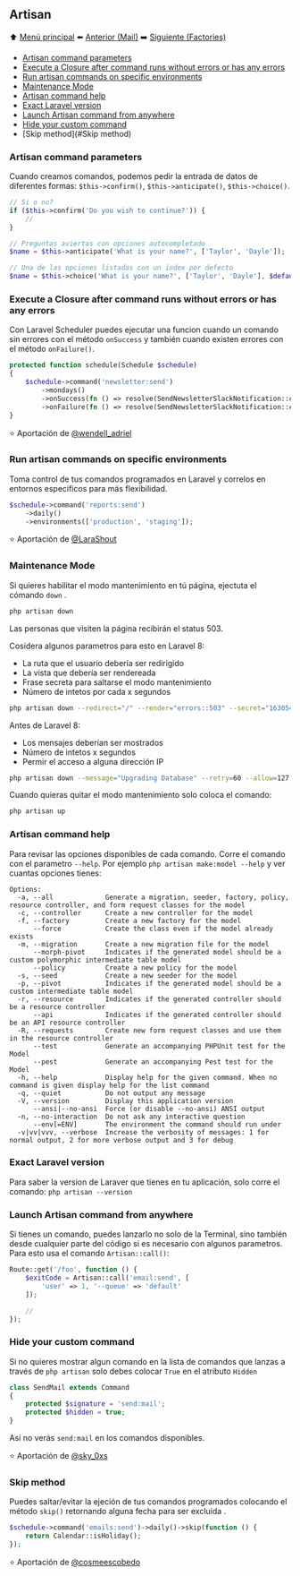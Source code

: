 ## Artisan

⬆️ [Menú principal](README.md#laravel-tips) ⬅️ [Anterior (Mail)](mail.md) ➡️ [Siguiente (Factories)](factories.md)

- [Artisan command parameters](#artisan-command-parameters)
- [Execute a Closure after command runs without errors or has any errors](#execute-a-closure-after-command-runs-without-errors-or-has-any-errors)
- [Run artisan commands on specific environments](#run-artisan-commands-on-specific-environments)
- [Maintenance Mode](#maintenance-mode)
- [Artisan command help](#artisan-command-help)
- [Exact Laravel version](#exact-laravel-version)
- [Launch Artisan command from anywhere](#launch-artisan-command-from-anywhere)
- [Hide your custom command](#hide-your-custom-command)
- [Skip method](#Skip method)

### Artisan command parameters

Cuando creamos comandos, podemos pedir la entrada de datos de diferentes formas: `$this->confirm()`, `$this->anticipate()`, `$this->choice()`.
```php
// Si o no?
if ($this->confirm('Do you wish to continue?')) {
    //
}

// Preguntas aviertas con opciones autocompletado
$name = $this->anticipate('What is your name?', ['Taylor', 'Dayle']);

// Una de las opciones listadas con un index por defecto
$name = $this->choice('What is your name?', ['Taylor', 'Dayle'], $defaultIndex);
```

### Execute a Closure after command runs without errors or has any errors

Con Laravel Scheduler puedes ejecutar una funcion cuando un comando  sin errores con el método `onSuccess` y también  cuando existen errores con el método `onFailure()`.
```php
protected function schedule(Schedule $schedule)
{
    $schedule->command('newsletter:send')
        ->mondays()
        ->onSuccess(fn () => resolve(SendNewsletterSlackNotification::class)->handle(true))
        ->onFailure(fn () => resolve(SendNewsletterSlackNotification::class)->handle(false));
}
```


⭐ Aportación de [@wendell_adriel](https://twitter.com/wendell_adriel)

### Run artisan commands on specific environments


Toma control de tus comandos programados en Laravel y correlos en entornos especificos para más flexibilidad. 
```php
$schedule->command('reports:send')
    ->daily()
    ->environments(['production', 'staging']);
```


⭐ Aportación de  [@LaraShout](https://twitter.com/LaraShout)

### Maintenance Mode

Si quieres habilitar el modo mantenimiento en tú página, ejectuta el cómando `down` .
```bash
php artisan down
```

Las personas que visiten la página recibirán el status 503.

Cosidera algunos parametros para esto en Laravel 8:

- La ruta que el usuario debería ser redirigido
- La vista que debería ser rendereada
- Frase secreta para saltarse el modo  mantenimiento
- Número de intetos por cada x segundos

```bash
php artisan down --redirect="/" --render="errors::503" --secret="1630542a-246b-4b66-afa1-dd72a4c43515" --retry=60
```

Antes de Laravel 8:
- Los mensajes deberían ser mostrados
- Número de intetos x segundos
- Permir el acceso a alguna dirección IP
```bash
php artisan down --message="Upgrading Database" --retry=60 --allow=127.0.0.1
```

Cuando quieras quitar el modo mantenimiento solo coloca el comando:

```bash
php artisan up
```

### Artisan command help

Para revisar las opciones disponibles de cada comando. Corre el comando con el parametro `--help`. Por ejemplo `php artisan make:model --help`  y ver cuantas opciones tienes:
```
Options:
  -a, --all             Generate a migration, seeder, factory, policy, resource controller, and form request classes for the model
  -c, --controller      Create a new controller for the model
  -f, --factory         Create a new factory for the model
      --force           Create the class even if the model already exists
  -m, --migration       Create a new migration file for the model
      --morph-pivot     Indicates if the generated model should be a custom polymorphic intermediate table model
      --policy          Create a new policy for the model
  -s, --seed            Create a new seeder for the model
  -p, --pivot           Indicates if the generated model should be a custom intermediate table model
  -r, --resource        Indicates if the generated controller should be a resource controller
      --api             Indicates if the generated controller should be an API resource controller
  -R, --requests        Create new form request classes and use them in the resource controller
      --test            Generate an accompanying PHPUnit test for the Model
      --pest            Generate an accompanying Pest test for the Model
  -h, --help            Display help for the given command. When no command is given display help for the list command
  -q, --quiet           Do not output any message
  -V, --version         Display this application version
      --ansi|--no-ansi  Force (or disable --no-ansi) ANSI output
  -n, --no-interaction  Do not ask any interactive question
      --env[=ENV]       The environment the command should run under
  -v|vv|vvv, --verbose  Increase the verbosity of messages: 1 for normal output, 2 for more verbose output and 3 for debug
```

### Exact Laravel version

Para saber la version de Laraver que tienes en tu aplicación, solo corre el comando:
`php artisan --version`

### Launch Artisan command from anywhere

Si tienes un comando, puedes lanzarlo no solo de la Terminal, sino también desde cualquier parte del código si es necesario con algunos parametros. Para esto usa el comando `Artisan::call()`:

```php
Route::get('/foo', function () {
    $exitCode = Artisan::call('email:send', [
        'user' => 1, '--queue' => 'default'
    ]);

    //
});
```

### Hide your custom command

Si no quieres mostrar algun comando en la  lista de comandos que lanzas a través de  `php artisan`   solo debes colocar `True` en el atributo `Hidden`
```php
class SendMail extends Command
{
    protected $signature = 'send:mail';
    protected $hidden = true;
}
```

Así no verás `send:mail`  en los comandos disponibles.

⭐ Aportación de  [@sky_0xs](https://twitter.com/sky_0xs/status/1487921500023832579)

### Skip method

Puedes saltar/evitar la ejeción de  tus comandos programados colocando el método `skip()` retornando  alguna fecha para ser excluida .
```php
$schedule->command('emails:send')->daily()->skip(function () {
    return Calendar::isHoliday();
});
```

⭐ Aportación de  [@cosmeescobedo](https://twitter.com/cosmeescobedo/status/1494503181438492675)